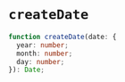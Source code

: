 # `createDate`

```ts
function createDate(date: {
  year: number;
  month: number;
  day: number;
}): Date;
```

